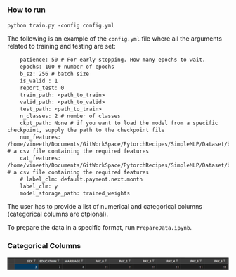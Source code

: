 ### How to run

`python train.py -config config.yml`

The following is an example of the `config.yml` file where all the arguments related to training and testing are set:

```
    patience: 50 # For early stopping. How many epochs to wait.
    epochs: 100 # number of epochs
    b_sz: 256 # batch size
    is_valid : 1
    report_test: 0
    train_path: <path_to_train>
    valid_path: <path_to_valid>
    test_path: <path_to_train>
    n_classes: 2 # number of classes
    ckpt_path: None # if you want to load the model from a specific checkpoint, supply the path to the checkpoint file
    num_features: /home/vineeth/Documents/GitWorkSpace/PytorchRecipes/SimpleMLP/Dataset/bank/numerical_clms.csv # a csv file containing the required features
    cat_features: /home/vineeth/Documents/GitWorkSpace/PytorchRecipes/SimpleMLP/Dataset/bank/categorical_clms.csv # a csv file containing the required features
    # label_clm: default.payment.next.month
    label_clm: y
    model_storage_path: trained_weights
```

The user has to provide a list of numerical and categorical columns (categorical columns are otpional). 


To prepare the data in a specific format, run `PrepareData.ipynb`.

### Categorical Columns

![alt text](images/table_example.png "Logo Title Text 1")